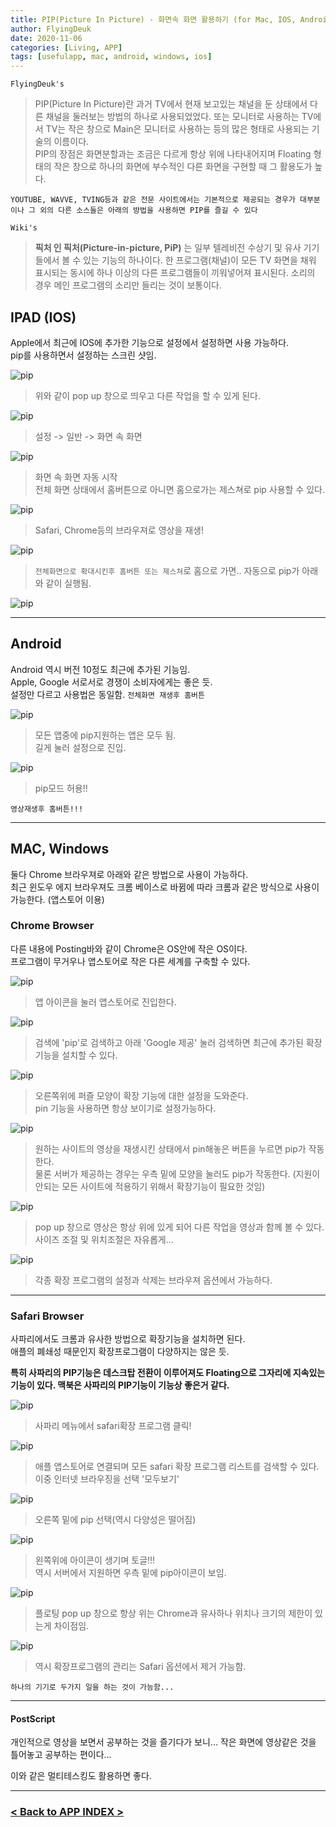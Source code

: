 ```yaml
---
title: PIP(Picture In Picture) - 화면속 화면 활용하기 (for Mac, IOS, Android, Windows)
author: FlyingDeuk
date: 2020-11-06
categories: [Living, APP]
tags: [usefulapp, mac, android, windows, ios]
---
```


`FlyingDeuk's`
> PIP(Picture In Picture)란 과거 TV에서 현재 보고있는 채널을 둔 상태에서 다른 채널을 둘러보는 방법의 하나로 사용되었었다. 또는 모니터로 사용하는 TV에서 TV는 작은 창으로 Main은 모니터로 사용하는 등의 많은 형태로 사용되는 기술의 이름이다. <br>
PIP의 장점은 화면분할과는 조금은 다르게 항상 위에 나타내어지며 Floating 형태의 작은 창으로 하나의 화면에 부수적인 다른 화면을 구현할 때 그 활용도가 높다. <br>

`YOUTUBE, WAVVE, TVING등과 같은 전문 사이트에서는 기본적으로 제공되는 경우가 대부분이나 그 외의 다른 소스들은 아래의 방법을 사용하면 PIP를 즐길 수 있다`

`Wiki's`
>**픽처 인 픽처(Picture-in-picture, PiP)** 는 일부 텔레비전 수상기 및 유사 기기들에서 볼 수 있는 기능의 하나이다. 한 프로그램(채널)이 모든 TV 화면을 채워 표시되는 동시에 하나 이상의 다른 프로그램들이 끼워넣어져 표시된다. 소리의 경우 메인 프로그램의 소리만 들리는 것이 보통이다.

## IPAD (IOS)
Apple에서 최근에 IOS에 추가한 기능으로 설정에서 설정하면 사용 가능하다. <br>
pip를 사용하면서 설정하는 스크린 샷임.

![pip](/img/living/pip/pip_ios.jpg)
>위와 같이 pop up 창으로 띄우고 다른 작업을 할 수 있게 된다.

![pip](/img/living/pip/pip_ios1.jpg)
>설정 -> 일반 -> 화면 속 화면

![pip](/img/living/pip/pip_ios2.jpg)
>화면 속 화면 자동 시작 <br>
전체 화면 상태에서 홈버튼으로 아니면 홈으로가는 제스쳐로 pip 사용할 수 있다.

![pip](/img/living/pip/pip_ios3.jpg)
>Safari, Chrome등의 브라우져로 영상을 재생!

![pip](/img/living/pip/pip_ios4.jpg)
>`전체화면으로 확대시킨후 홈버튼 또는 제스쳐`로 홈으로 가면.. 자동으로 pip가 아래와 같이 실행됨.

![pip](/img/living/pip/pip_ios.jpg)

------------

## Android
Android 역시 버전 10정도 최근에 추가된 기능임. <br>
Apple, Google 서로서로 경쟁이 소비자에게는 좋은 듯. <br>
설정만 다르고 사용법은 동일함. `전체화면 재생후 홈버튼`

![pip](/img/living/pip/pip_and.png)
>모든 앱중에 pip지원하는 앱은 모두 됨. <br>
길게 눌러 설정으로 진입.

![pip](/img/living/pip/pip_and1.png)
>pip모드 허용!!

`영상재생후 홈버튼!!!`

---------

## MAC, Windows
둘다 Chrome 브라우져로 아래와 같은 방법으로 사용이 가능하다. <br>
최근 윈도우 에지 브라우져도 크롬 베이스로 바뀜에 따라 크롬과 같은 방식으로 사용이 가능한다. (앱스토어 이용)

### Chrome Browser
다른 내용에 Posting바와 같이 Chrome은 OS안에 작은 OS이다. <br>
프로그램이 무거우나 앱스토어로 작은 다른 세계를 구축할 수 있다.

![pip](/img/living/pip/pip_google.jpg)
>앱 아이콘을 눌러 앱스토어로 진입한다.

![pip](/img/living/pip/pip_google1.jpg)
>검색에 'pip'로 검색하고 아래 'Google 제공' 눌러 검색하면 최근에 추가된 확장기능을 설치할 수 있다.

![pip](/img/living/pip/pip_google2.jpg)
>오른쪽위에 퍼즐 모양이 확장 기능에 대한 설정을 도와준다. <br>
pin 기능을 사용하면 항상 보이기로 설정가능하다.

![pip](/img/living/pip/pip_google3.jpg)
>원하는 사이트의 영상을 재생시킨 상태에서 pin해놓은 버튼을 누르면 pip가 작동한다. <br>
물론 서버가 제공하는 경우는 우측 밑에 모양을 눌러도 pip가 작동한다. (지원이 안되는 모든 사이트에 적용하기 위해서 확장기능이 필요한 것임)

![pip](/img/living/pip/pip_google4.jpg)
>pop up 창으로 영상은 항상 위에 있게 되어 다른 작업을 영상과 함께 볼 수 있다. <br>
사이즈 조절 및 위치조절은 자유롭게...

![pip](/img/living/pip/pip_google5.jpg)
>각종 확장 프로그램의 설정과 삭제는 브라우져 옵션에서 가능하다.

-----------

### Safari Browser
사파리에서도 크롬과 유사한 방법으로 확장기능을 설치하면 된다. <br>
애플의 폐쇄성 때문인지 확장프로그램이 다양하지는 않은 듯.

**특히 사파리의 PIP기능은 데스크탑 전환이 이루어져도 Floating으로 그자리에 지속있는 기능이 있다. 맥북은 사파리의 PIP기능이 기능상 좋은거 같다.**

![pip](/img/living/pip/pip_safari.jpg)
>사파리 메뉴에서 safari확장 프로그램 클릭!

![pip](/img/living/pip/pip_safari1.jpg)
>애플 앱스토어로 연결되며 모든 safari 확장 프로그램 리스트를 검색할 수 있다. <br>
이중 인터넷 브라우징을 선택 '모두보기'

![pip](/img/living/pip/pip_safari2.jpg)
>오른쪽 밑에 pip 선택(역시 다양성은 떨어짐)

![pip](/img/living/pip/pip_safari3.jpg)
>왼쪽위에 아이콘이 생기며 토글!!! <br>
역시 서버에서 지원하면 우측 밑에 pip아이콘이 보임.

![pip](/img/living/pip/pip_safari4.jpg)
>플로팅 pop up 창으로 항상 위는 Chrome과 유사하나 위치나 크기의 제한이 있는게 차이점임.

![pip](/img/living/pip/pip_safari5.jpg)
>역시 확장프로그램의 관리는 Safari 옵션에서 제거 가능함.

`하나의 기기로 두가지 일을 하는 것이 가능함...`

------
#### PostScript
개인적으로 영상을 보면서 공부하는 것을 즐기다가 보니... 작은 화면에 영상같은 것을 틀어놓고 공부하는 편이다...

이와 같은 멀티테스킹도 활용하면 좋다.

------

### [< Back to APP INDEX >](/categories/app/)
